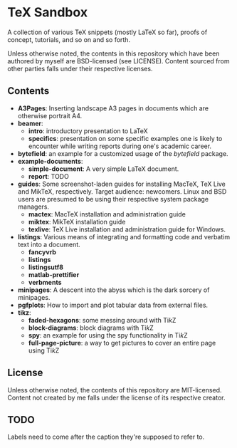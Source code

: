 TeX Sandbox
===========

A collection of various TeX snippets (mostly LaTeX so far), proofs of concept,
tutorials, and so on and so forth.

Unless  otherwise noted,  the  contents  in this  repository  which have  been
authored by myself are BSD-licensed  (see LICENSE). Content sourced from other
parties falls under their respective licenses.

Contents
--------

* **A3Pages**:  Inserting landscape  A3  pages in  documents  which are  otherwise
  portrait A4.
* **beamer**:
  * **intro**: introductory presentation to LaTeX
  * **specifics**:  presentation on  some specific examples  one is  likely to
  encounter while writing reports during one's academic career.
* **bytefield**: an example for a customized usage of the *bytefield* package.
* **example-documents**:
  * **simple-document**: A very simple LaTeX document.
  * **report**: TODO
* **guides**: Some screenshot-laden guides for installing MacTeX, TeX Live and
  MikTeX, respectively. Target  audience: newcomers. Linux  and BSD  users are
  presumed to be using their respective system package managers.
  * **mactex**: MacTeX installation and administration guide
  * **miktex**: MikTeX installation guide
  * **texlive**: TeX Live installation and administration guide for Windows.
* **listings**: Various means of integrating and formatting code and verbatim
  text into a document.
  * **fancyvrb**
  * **listings**
  * **listingsutf8**
  * **matlab-prettifier**
  * **verbments**
* **minipages**: A descent  into  the  abyss which  is  the  dark  sorcery  of
  minipages.
* **pgfplots**: How to import and plot tabular data from external files.
* **tikz**:
  * **faded-hexagons**: some messing around with Ti*k*Z
  * **block-diagrams**: block diagrams with Ti*k*Z
  * **spy**: an example for using the spy functionality in Ti*k*Z
  * **full-page-picture**: a way to get pictures to cover an entire page using
    Ti*k*Z

License
-------

Unless   otherwise    noted,   the    contents   of   this    repository   are
MIT-licensed. Content  not  created by  me  falls  under  the license  of  its
respective creator.

TODO
----

Labels need to come after the caption they're supposed to refer to.
